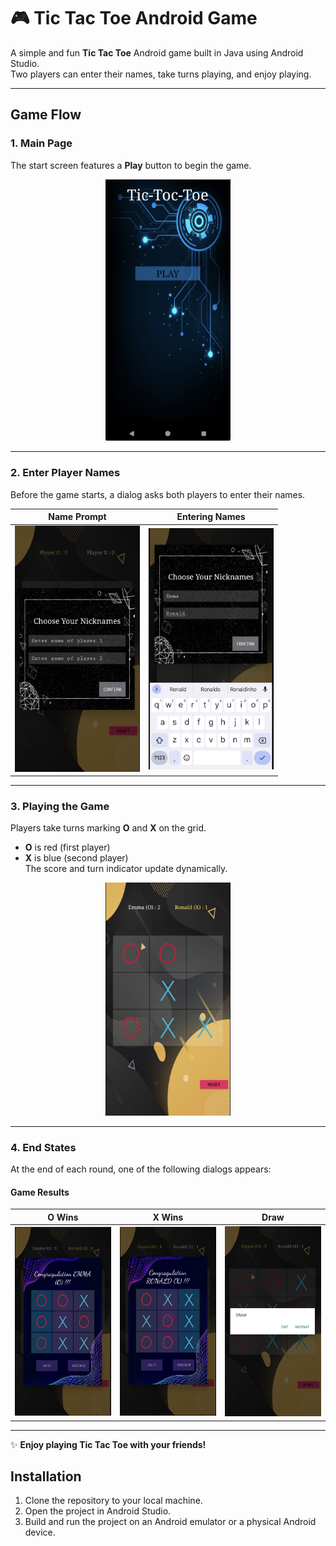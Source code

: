 # 🎮 Tic Tac Toe Android Game

A simple and fun **Tic Tac Toe** Android game built in Java using Android Studio.  
Two players can enter their names, take turns playing, and enjoy playing. 

---

##  Game Flow

###  1. Main Page
The start screen features a **Play** button to begin the game.

<p align="center">
  <img src="images/main-page.png" width="200" alt="Main Page"/>
</p>

---

### 2. Enter Player Names
Before the game starts, a dialog asks both players to enter their names.


| Name Prompt | Entering Names |
|:------------:|:---------------:|
| <img src="images/prompt-enter-names.png" width="200"/> | <img src="images/enter-names.png" width="200"/> |
---

### 3. Playing the Game
Players take turns marking **O** and **X** on the grid.  
- **O** is red (first player)  
- **X** is blue (second player)  
The score and turn indicator update dynamically.

<p align="center">
  <img src="images/game-play.png" width="200" alt="Game Play"/>
</p>

---

###  4. End States
At the end of each round, one of the following dialogs appears:



####  Game Results

| O Wins | X Wins | Draw |
|:------:|:------:|:----:|
| <img src="images/win_o.png" width="200"/> | <img src="images/win_x.png" width="200"/> | <img src="images/draw.png" width="200"/> |



---

✨ **Enjoy playing Tic Tac Toe with your friends!**


## Installation

1. Clone the repository to your local machine.
2. Open the project in Android Studio.
3. Build and run the project on an Android emulator or a physical Android device.



